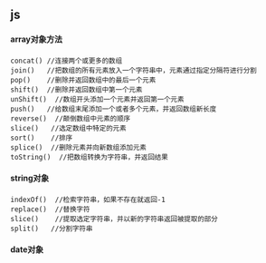 ## js
#### array对象方法
	concat() //连接两个或更多的数组
	join()   //把数组的所有元素放入一个字符串中，元素通过指定分隔符进行分割
	pop()    //删除并返回数组中的最后一个元素
	shift()  //删除并返回数组中第一个元素
	unShift()  //数组开头添加一个元素并返回第一个元素
	push()   //给数组末尾添加一个或者多个元素，并返回数组新长度
	reverse()  //颠倒数组中元素的顺序
	slice()   //选定数组中特定的元素
	sort()    //排序
	splice()  //删除元素并向新数组添加元素
	toString()  //把数组转换为字符串，并返回结果
#### string对象
	indexOf()  //检索字符串，如果不存在就返回-1
	replace()  //替换字符
	slice()    //提取选定字符串，并以新的字符串返回被提取的部分
	split()   //分割字符串
#### date对象
	
	
	
	
	